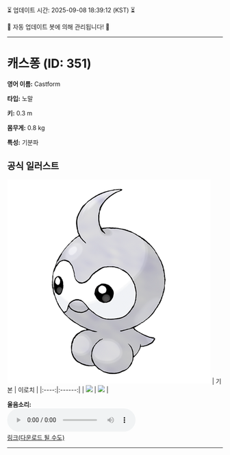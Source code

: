 
⏳ 업데이트 시간: 2025-09-08 18:39:12 (KST) ⏳

🤖 자동 업데이트 봇에 의해 관리됩니다! 🤖

---

# 캐스퐁 (ID: 351)
**영어 이름:** Castform

**타입:** 노말

**키:** 0.3 m

**몸무게:** 0.8 kg

**특성:** 기분파

## 공식 일러스트
![](https://raw.githubusercontent.com/PokeAPI/sprites/master/sprites/pokemon/other/official-artwork/351.png)
| 기본 | 이로치 |
|:----:|:------:|
| <img src="http://play.pokemonshowdown.com/sprites/ani/castform.gif" width="200"> | <img src="http://play.pokemonshowdown.com/sprites/ani-shiny/castform.gif" width="200"> |

**울음소리:**<br><audio controls src="https://raw.githubusercontent.com/PokeAPI/cries/main/cries/pokemon/latest/351.ogg"></audio><br> [링크(다운로드 될 수도)](https://raw.githubusercontent.com/PokeAPI/cries/main/cries/pokemon/latest/351.ogg)


---
